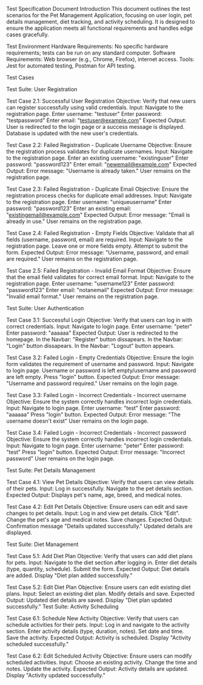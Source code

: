 Test Specification Document
Introduction
This document outlines the test scenarios for the Pet Management Application, focusing on user login, pet details management, diet tracking, and activity scheduling. It is designed to ensure the application meets all functional requirements and handles edge cases gracefully.

Test Environment
Hardware Requirements: No specific hardware requirements; tests can be run on any standard computer.
Software Requirements: Web browser (e.g., Chrome, Firefox), internet access.
Tools: Jest for automated testing, Postman for API testing.

Test Cases

Test Suite: User Registration

Test Case 2.1: Successful User Registration
Objective: Verify that new users can register successfully using valid credentials.
Input:
Navigate to the registration page.
Enter username: "testuser"
Enter password: "testpassword"
Enter email: "testuser@example.com"
Expected Output:
User is redirected to the login page or a success message is displayed.
Database is updated with the new user's credentials.

Test Case 2.2: Failed Registration - Duplicate Username
Objective: Ensure the registration process validates for duplicate usernames.
Input:
Navigate to the registration page.
Enter an existing username: "existinguser"
Enter password: "password123"
Enter email: "newemail@example.com"
Expected Output:
Error message: "Username is already taken."
User remains on the registration page.

Test Case 2.3: Failed Registration - Duplicate Email
Objective: Ensure the registration process checks for duplicate email addresses.
Input:
Navigate to the registration page.
Enter username: "uniqueusername"
Enter password: "password123"
Enter an existing email: "existingemail@example.com"
Expected Output:
Error message: "Email is already in use."
User remains on the registration page.

Test Case 2.4: Failed Registration - Empty Fields
Objective: Validate that all fields (username, password, email) are required.
Input:
Navigate to the registration page.
Leave one or more fields empty.
Attempt to submit the form.
Expected Output:
Error message: "Username, password, and email are required."
User remains on the registration page.

Test Case 2.5: Failed Registration - Invalid Email Format
Objective: Ensure that the email field validates for correct email format.
Input:
Navigate to the registration page.
Enter username: "username123"
Enter password: "password123"
Enter email: "notanemail"
Expected Output:
Error message: "Invalid email format."
User remains on the registration page.

Test Suite: User Authentication

Test Case 3.1: Successful Login
Objective: Verify that users can log in with correct credentials.
Input:
Navigate to login page.
Enter username: "peter"
Enter password: "aaaaaa"
Expected Output:
User is redirected to the homepage.
In the Navbar: "Register" button dissapears.
In the Navbar: "Login" button dissapears.
In the Navbar: "Logout" button appears.

Test Case 3.2: Failed Login - Empty Credentials
Objective: Ensure the login form validates the requirement of username and password.
Input:
Navigate to login page.
Username or password is left empty/username and password are left empty.
Press "login" button.
Expected Output:
Error message: "Username and password required."
User remains on the login page.

Test Case 3.3: Failed Login - Incorrect Credentials - Incorrect username
Objective: Ensure the system correctly handles incorrect login credentials.
Input:
Navigate to login page.
Enter username: "test"
Enter password: "aaaaaa"
Press "login" button.
Expected Output:
Error message: "The username doesn't exist"
User remains on the login page.

Test Case 3.4: Failed Login - Incorrect Credentials - Incorrect password
Objective: Ensure the system correctly handles incorrect login credentials.
Input:
Navigate to login page.
Enter username: "peter"
Enter password: "test"
Press "login" button.
Expected Output:
Error message: "Incorrect password"
User remains on the login page.

Test Suite: Pet Details Management

Test Case 4.1: View Pet Details
Objective: Verify that users can view details of their pets.
Input:
Log in successfully.
Navigate to the pet details section.
Expected Output:
Displays pet's name, age, breed, and medical notes.

Test Case 4.2: Edit Pet Details
Objective: Ensure users can edit and save changes to pet details.
Input:
Log in and view pet details.
Click "Edit".
Change the pet's age and medical notes.
Save changes.
Expected Output:
Confirmation message "Details updated successfully."
Updated details are displayed.

Test Suite: Diet Management

Test Case 5.1: Add Diet Plan
Objective: Verify that users can add diet plans for pets.
Input:
Navigate to the diet section after logging in.
Enter diet details (type, quantity, schedule).
Submit the form.
Expected Output:
Diet details are added.
Display "Diet plan added successfully."

Test Case 5.2: Edit Diet Plan
Objective: Ensure users can edit existing diet plans.
Input:
Select an existing diet plan.
Modify details and save.
Expected Output:
Updated diet details are saved.
Display "Diet plan updated successfully."
Test Suite: Activity Scheduling

Test Case 6.1: Schedule New Activity
Objective: Verify that users can schedule activities for their pets.
Input:
Log in and navigate to the activity section.
Enter activity details (type, duration, notes).
Set date and time.
Save the activity.
Expected Output:
Activity is scheduled.
Display "Activity scheduled successfully."

Test Case 6.2: Edit Scheduled Activity
Objective: Ensure users can modify scheduled activities.
Input:
Choose an existing activity.
Change the time and notes.
Update the activity.
Expected Output:
Activity details are updated.
Display "Activity updated successfully."